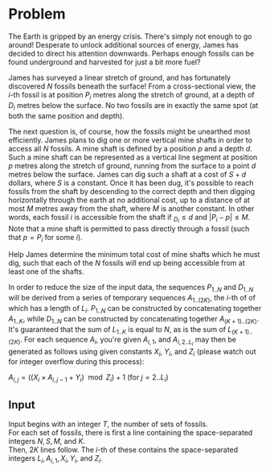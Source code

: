 # Problem

The Earth is gripped by an energy crisis. There's simply not enough to go around! Desperate to unlock additional sources of energy, James has decided to direct his attention downwards. Perhaps enough fossils can be found underground and harvested for just a bit more fuel?

James has surveyed a linear stretch of ground, and has fortunately discovered $N$ fossils beneath the surface! From a cross-sectional view, the $i$-th fossil is at position $P_i$ metres along the stretch of ground, at a depth of $D_i$ metres below the surface. No two fossils are in exactly the same spot (at both the same position and depth).

The next question is, of course, how the fossils might be unearthed most efficiently. James plans to dig one or more vertical mine shafts in order to access all $N$ fossils. A mine shaft is defined by a position $p$ and a depth $d$. Such a mine shaft can be represented as a vertical line segment at position $p$ metres along the stretch of ground, running from the surface to a point $d$ metres below the surface. James can dig such a shaft at a cost of $S + d$ dollars, where $S$ is a constant. Once it has been dug, it's possible to reach fossils from the shaft by descending to the correct depth and then digging horizontally through the earth at no additional cost, up to a distance of at most $M$ metres away from the shaft, where $M$ is another constant. In other words, each fossil $i$ is accessible from the shaft if $_D_i ≤ d$ and $|P_i - p| ≤ M$. Note that a mine shaft is permitted to pass directly through a fossil (such that $p = P_i$ for some $i$).

Help James determine the minimum total cost of mine shafts which he must dig, such that each of the $N$ fossils will end up being accessible from at least one of the shafts.

In order to reduce the size of the input data, the sequences $P_{1..N}$ and $D_{1..N}$ will be derived from a series of temporary sequences $A_{1..(2K)}$, the $i$-th of of which has a length of $L_i$. $P_{1..N}$ can be constructed by concatenating together $A_{1..K}$, while $D_{1..N}$ can be constructed by concatenating together $A_{(K+1)..(2K)}$. It's guaranteed that the sum of $L_{1..K}$ is equal to $N$, as is the sum of $L_{(K+1)..(2K)}$. For each sequence $A_i$, you're given $A_{i,1}$, and $A_{i,2..L_i}$ may then be generated as follows using given constants $X_i$, $Y_i$, and $Z_i$ (please watch out for integer overflow during this process):

$A_{i,j} = ((X_i \times A_{i,j-1} + Y_i) \mod Z_i) + 1$ (for $j = 2..L_i$)

## Input

Input begins with an integer $T$, the number of sets of fossils.  
For each set of fossils, there is first a line containing the space-separated integers $N, S, M,$ and $K$.  
Then, $2K$ lines follow. The $i$-th of these contains the space-separated integers $L_i, A_{i,1}, X_i, Y_i,$ and $Z_i$.
